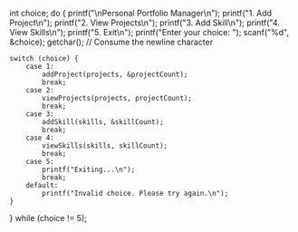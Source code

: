 int choice;
do {
    printf("\nPersonal Portfolio Manager\n");
    printf("1. Add Project\n");
    printf("2. View Projects\n");
    printf("3. Add Skill\n");
    printf("4. View Skills\n");
    printf("5. Exit\n");
    printf("Enter your choice: ");
    scanf("%d", &choice);
    getchar(); // Consume the newline character

    switch (choice) {
        case 1:
            addProject(projects, &projectCount);
            break;
        case 2:
            viewProjects(projects, projectCount);
            break;
        case 3:
            addSkill(skills, &skillCount);
            break;
        case 4:
            viewSkills(skills, skillCount);
            break;
        case 5:
            printf("Exiting...\n");
            break;
        default:
            printf("Invalid choice. Please try again.\n");
    }
} while (choice != 5);
